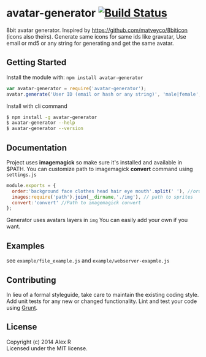 # avatar-generator [![Build Status](https://secure.travis-ci.org/arusanov/avatar-generator.png?branch=master)](http://travis-ci.org/arusanov/avatar-generator)

8bit avatar generator. 
Inspired by https://github.com/matveyco/8biticon (icons also theirs).
Generate same icons for same ids like gravatar, 
Use email or md5 or any string for generating and get the same avatar.


## Getting Started

Install the module with: `npm install avatar-generator`

```js
var avatar-generator = require('avatar-generator');
avatar.generate('User ID (email or hash or any string)', 'male|female', 400).stream().pipe(stream);
```

Install with cli command

```sh
$ npm install -g avatar-generator
$ avatar-generator --help
$ avatar-generator --version
```


## Documentation

Project uses **imagemagick** so make sure it's installed and available in $PATH.
You can customize path to imagemagick **convert** command using `settings.js`
 
```js
module.exports = {
  order:'background face clothes head hair eye mouth'.split(' '), //order in which sprites should be combined
  images:require('path').join(__dirname,'./img'), // path to sprites 
  convert:'convert' //Path to imagemagick convert 
};
```

Generator uses avatars layers in `img` 
You can easily add your own if you want.



## Examples

see `example/file_example.js` and `example/webserver-exapmle.js`


## Contributing

In lieu of a formal styleguide, take care to maintain the existing coding style. Add unit tests for any new or changed functionality. Lint and test your code using [Grunt](http://gruntjs.com).


## License

Copyright (c) 2014 Alex R  
Licensed under the MIT license.
